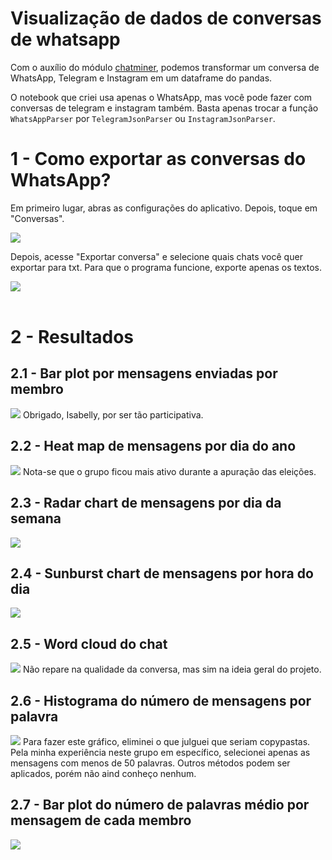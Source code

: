 # Visualização de dados de conversas de whatsapp

Com o auxílio do módulo <a href="https://github.com/joweich/chat-miner">chatminer</a>, podemos transformar um conversa de WhatsApp, Telegram e Instagram em um dataframe do pandas.

O notebook que criei usa apenas o WhatsApp, mas você pode fazer com conversas de telegram e instagram também. Basta apenas trocar a função `WhatsAppParser` por `TelegramJsonParser` ou `InstagramJsonParser`.

# 1 - Como exportar as conversas do WhatsApp?
Em primeiro lugar, abras as configurações do aplicativo. Depois, toque em "Conversas".

<img src="imgs/img1.jpg">

Depois, acesse "Exportar conversa" e selecione quais chats você quer exportar para txt. Para que o programa funcione, exporte apenas os textos.

<img src="imgs/img2.jpg">
<br>
<br>

# 2 - Resultados
## 2.1 - Bar plot por mensagens enviadas por membro
<img src="imgs/barplot.png">
Obrigado, Isabelly, por ser tão participativa.

## 2.2 - Heat map de mensagens por dia do ano
<img src="imgs/heatmap.png">
Nota-se que o grupo ficou mais ativo durante a apuração das eleições.

## 2.3 - Radar chart de mensagens por dia da semana
<img src="imgs/radarchart.png">

## 2.4 - Sunburst chart de mensagens por hora do dia
<img src="imgs/sunburst.png">

## 2.5 - Word cloud do chat
<img src="imgs/wordc.png">
Não repare na qualidade da conversa, mas sim na ideia geral do projeto.

## 2.6 - Histograma do número de mensagens por palavra
<img src="imgs/hist.png">
Para fazer este gráfico, eliminei o que julguei que seriam copypastas. Pela minha experiência neste grupo em específico, selecionei apenas as mensagens com menos de 50 palavras. Outros métodos podem ser aplicados, porém não aind conheço nenhum.

## 2.7 - Bar plot do número de palavras médio por mensagem de cada membro
<img src="imgs/media.png">